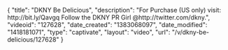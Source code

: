 {
    "title": "DKNY Be Delicious",
    "description": "For Purchase (US only) visit: http:\/\/bit.ly\/Qavgq Follow the DKNY PR Girl @http:\/\/twitter.com\/dkny.",
    "videoid": "127628",
    "date_created": "1383068097",
    "date_modified": "1418181071",
    "type": "captivate",
    "layout": "video",
    "url": "\/v\/dkny-be-delicious\/127628"
}